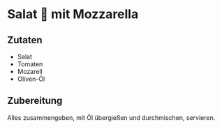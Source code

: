 # Salat 🥗 mit Mozzarella

## Zutaten

- Salat
- Tomaten
- Mozarell
- Oliven-Öl

## Zubereitung

Alles zusammengeben, mit Öl übergießen und durchmischen, servieren.
